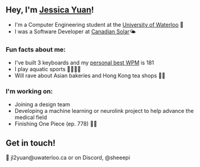 <h2>Hey, I'm <a href="www.linkedin.com/in/jessica-yuan1">Jessica Yuan</a>! </h2>

<p>
  <ul>
    <li>I'm a Computer Engineering student at the <a href="https://uwaterloo.ca/">University of Waterloo</a> 🦆</li>
    <li>I was a Software Developer at <a href="https://www.canadiansolar.com/">Canadian Solar</a>🌤</li>
    
  </ul>
</p>

<h3>Fun facts about me:</h3>
<p>
  <ul>
    <li>I've built 3 keyboards and my <a href="https://monkeytype.com/profile/sheep1">personal best WPM</a> is 181</li>
    <li>I play aquatic sports 🤽‍♀️🏊‍♀️</li>
    <li>Will rave about Asian bakeries and Hong Kong tea shops 🍞🍵 </li>

  </ul>
</p>

<h3>I'm working on:</h3>
<p> 
    <ul> 
        <li> Joining a design team </li>
        <li> Developing a machine learning or neurolink project to help advance the medical field</li>
        <li> Finishing One Piece (ep. 778) 🏴‍☠️ </li>
    </ul> 
</p>

<h2> Get in touch!</h2>
<p> 
    <!-- <li> Discord</li> -->
    📧 jl2yuan@uwaterloo.ca or on Discord, @sheeepi

</p>